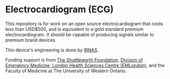 Electrocardiogram (ECG)
===

This repository is for work on an open source electrocardiogram
that costs less than USD$500, and is equivalent to a gold standard
premium electrocardiogram. It should be capable of producing signals
similar to premium brand devices.

This device's engineering is done by [IRNAS](https://irnas.eu).

Funding support is from [The Shuttleworth Foundation](https://www.shuttleworthfoundation.org/),
[Division of Emergency Medicine, London Health Sciences Centre (EMLondon)](https://emlondon.ca/), and the Faculty of Medicine at The University of Western Ontario.

